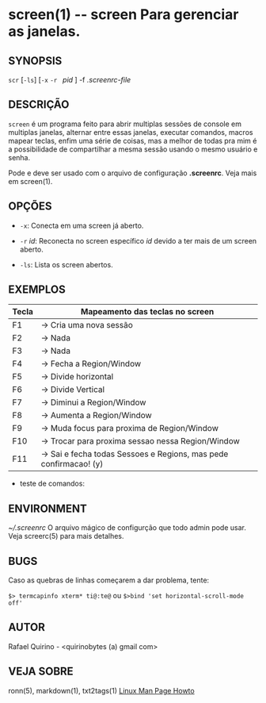 screen(1) -- screen Para gerenciar as janelas.
===============================================

SYNOPSIS
--------

`scr` [`-ls`] [`-x` `-r ` *pid* ] -f *.screenrc-file*

DESCRIÇÃO
---------

`screen` é um programa feito para abrir multiplas sessões de console em multiplas janelas,
alternar entre essas janelas, executar comandos, macros mapear teclas, enfim uma 
série de coisas, mas a melhor de todas pra mim é a possibilidade de compartilhar
a mesma sessão usando o mesmo usuário e senha.

Pode e deve ser usado com o arquivo de configuração **.screenrc**. Veja mais em screen(1).

OPÇÕES
------

* `-x`:
	Conecta em uma screen já aberto.
* `-r` *id*:
  Reconecta no screen específico *id* devido a ter mais de um screen aberto.

* `-ls`:
  Lista os screen abertos.

EXEMPLOS
--------

  Tecla | Mapeamento das teclas no screen
--------|---------------------------------
   F1   |  -> Cria uma nova sessão 
   F2   |  -> Nada
   F3   |  -> Nada
   F4   |  -> Fecha a Region/Window
   F5   |  -> Divide horizontal
   F6   |  -> Divide Vertical
   F7   |  -> Diminui a Region/Window
   F8   |  -> Aumenta a Region/Window
   F9   |  -> Muda focus para proxima de Region/Window
   F10  |  -> Trocar para proxima sessao nessa Region/Window
   F11  |  -> Sai e fecha todas Sessoes e Regions, mas pede confirmacao! (y)

* teste de comandos:
	<codigo here>

ENVIRONMENT 
-----------


*~/.screenrc*
  O arquivo mágico de configurção que todo admin pode usar. Veja screerc(5) para mais detalhes.

BUGS
----
  Caso as quebras de linhas começarem a dar problema, tente:

`$> termcapinfo xterm* ti@:te@`
ou
`$>bind 'set horizontal-scroll-mode off'` 


AUTOR
-----

Rafael Quirino - <quirinobytes (a) gmail com>

VEJA SOBRE
----------

ronn(5), markdown(1), txt2tags(1) [Linux Man Page Howto](
http://www.schweikhardt.net/man_page_howto.html)
